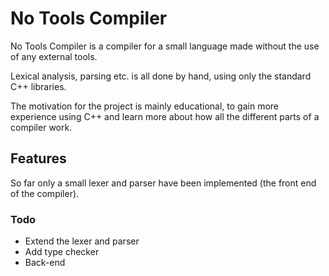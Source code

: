 # No Tools Compiler

No Tools Compiler is a compiler for a small language made without the use of any external tools.

Lexical analysis, parsing etc. is all done by hand, using only the standard C++ libraries.

The motivation for the project is mainly educational, to gain more experience using C++ and learn more about how all the different parts of a compiler work.

## Features
So far only a small lexer and parser have been implemented (the front end of the compiler).

### Todo
* Extend the lexer and parser
* Add type checker
* Back-end
